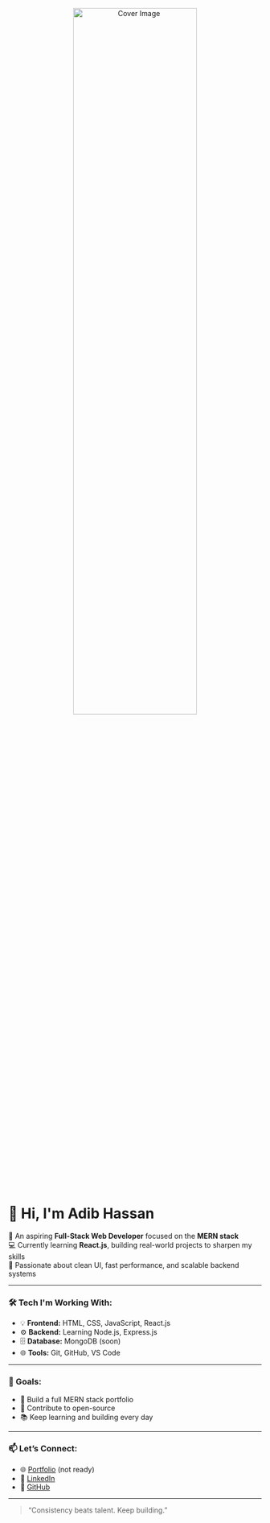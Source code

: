 <p align="center">
  <img src="https://miro.medium.com/v2/resize:fit:1400/0*BoZuMV2kfcjiiTDV.png" alt="Cover Image" width="70%" height="60%"/>
</p>

# 👋 Hi, I'm Adib Hassan

🎯 An aspiring **Full-Stack Web Developer** focused on the **MERN stack**  
💻 Currently learning **React.js**, building real-world projects to sharpen my skills  
🚀 Passionate about clean UI, fast performance, and scalable backend systems  

---

### 🛠️ Tech I'm Working With:
- 💡 **Frontend:** HTML, CSS, JavaScript, React.js
- ⚙️ **Backend:** Learning Node.js, Express.js
- 🗄️ **Database:** MongoDB (soon)
- 🌐 **Tools:** Git, GitHub, VS Code

---

### 📌 Goals:
- 🔭 Build a full MERN stack portfolio
- 🌱 Contribute to open-source
- 📚 Keep learning and building every day

---

### 📫 Let’s Connect:
- 🌐 [Portfolio](https://your-portfolio-link.com) (not ready)
- 💼 [LinkedIn](https://www.linkedin.com/in/codebyadib)
- 🐙 [GitHub](https://github.com/codebyadib)

---

> “Consistency beats talent. Keep building.”
